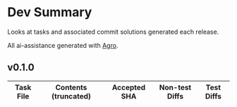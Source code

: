 # Dev Summary
Looks at tasks and associated commit solutions generated each release.

All ai-assistance generated with [Agro](https://github.com/sutt/agro).

## v0.1.0

| Task File | Contents (truncated) | Accepted SHA | Non-test Diffs | Test Diffs |
|------|-------------|---------|-------------|------------|